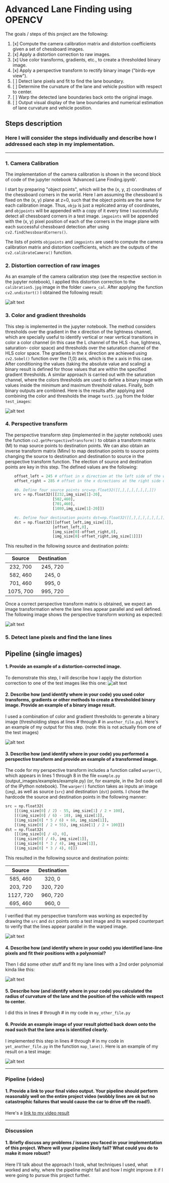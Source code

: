 # **Advanced Lane Finding using OPENCV**

The goals / steps of this project are the following:

1. [x] Compute the camera calibration matrix and distortion coefficients given a set of chessboard images.
2. [x] Apply a distortion correction to raw images.
3. [x] Use color transforms, gradients, etc., to create a thresholded binary image.
4. [x] Apply a perspective transform to rectify binary image ("birds-eye view").
5. [ ] Detect lane pixels and fit to find the lane boundary.
6. [ ] Determine the curvature of the lane and vehicle position with respect to center.
7. [ ] Warp the detected lane boundaries back onto the original image.
8. [ ] Output visual display of the lane boundaries and numerical estimation of lane curvature and vehicle position.

[//]: # (Image References)

[image1]: ./output_images/undistort_output.png "Undistorted"
[image2]: ./output_images/binary_combined_thresholds.png "Binary image combined thresholds"
[image3]: ./output_images/perspective_transform.png "Perspective transform in straight lanes road"
[image4]: ./examples/warped_straight_lines.jpg "Warp Example"
[image5]: ./examples/color_fit_lines.jpg "Fit Visual"
[image6]: ./examples/example_output.jpg "Output"
[video1]: ./project_video.mp4 "Video"

## Steps description

### Here I will consider the steps individually and describe how I addressed each step in my implementation.  

---
### 1. Camera Calibration

The implementation of the camera calibration is shown in the second block of code of the jupyter notebook 'Advanced Lane Finding.ipynb'. 

I start by preparing "object points", which will be the (x, y, z) coordinates of the chessboard corners in the world. Here I am assuming the chessboard is fixed on the (x, y) plane at z=0, such that the object points are the same for each calibration image.  Thus, `objp` is just a replicated array of coordinates, and `objpoints` will be appended with a copy of it every time I successfully detect all chessboard corners in a test image.  `imgpoints` will be appended with the (x, y) pixel position of each of the corners in the image plane with each successful chessboard detection after using `cv2.findChessboardCorners()`. 

The lists of points `objpoints` and `imgpoints`  are used to compute the camera calibration matrix and distortion coefficients, which are the outputs of the `cv2.calibrateCamera()` function.  

### 2. Distortion correction of raw images
As an example of the camera calibration step (see the respective section in the jupyter notebook), I applied this distortion correction to the `calibration5.jpg` image in the folder `camera_cal`. After applying the function `cv2.undistort()` I obtained the following result: 

![alt text][image1]


### 3. Color and gradient thresholds

This step is implemented in the jupyter notebook. The method considers thresholds over the gradient in the x direction of the lightness channel, which are specially useful to identify vertical or near vertical transitions in color a color channel (in this case the L channel of the HLS -hue, lightness, saturation- color space) and thresholds over the saturation channel of the HLS color space. The gradients in the x direction are achieved using `cv2.Sobel()` function over the (1,0) axis, which is the x axis in this case. After conditioning the values (taking the absolute value and scaling) a binary result is defined for those values that are within the specified gradient thresholds. A similar approach is carried out with the saturation channel, where the colors thresholds are used to define a binary image with values inside the minimum and maximum threshold values. Finally, both binary outputs are combined. Here is the results after applying and combining the color and thresholds the image `test5.jpg` from the folder `test_images`:

![alt text][image2]

### 4. Perspective transform

The perspective transform step (implemented in the jupyter notebook) uses the function `cv2.getPerspectiveTransform()` to obtain a transform matrix (M) to map source points to destination points. We can also obtain an inverse transform matrix (Minv) to map destination points to source points changing the source to destination and destination to source in the perspective transform function. The election of source and destination points are key in this step. The defined values are the following:

```python
    offset_left = 245 # offset in x direction at the left side of the warped image
    offset_right = 285 # offset in the x directions at the right side of the warped image

    #b. Define four source points src=np.float32([[,],[,],[,],[,]])
    src = np.float32([[232,img_size[1]-20], 
                     [582,460], 
                     [701,460], 
                     [1080,img_size[1]-20]])

    #c. Define four destination points dst=np.float32([[,],[,],[,],[,]])
    dst = np.float32([[offset_left,img_size[1]],
                     [offset_left,0],
                     [img_size[0]-offset_right,0],
                     [img_size[0]-offset_right,img_size[1]]])
```

This resulted in the following source and destination points:

| Source        | Destination   | 
|:-------------:|:-------------:| 
| 232, 700      | 245, 720        | 
| 582, 460      | 245, 0      |
| 701, 460      | 995, 0      |
| 1075, 700     | 995, 720        |

Once a correct perspective transform matrix is obtained, we expect an image transformation where the lane lines appear parallel and well defined. The following image shows the perspective transform working as expected:

![alt text][image3]

### 5. Detect lane pixels and find the lane lines


## **Pipeline (single images)**

#### 1. Provide an example of a distortion-corrected image.

To demonstrate this step, I will describe how I apply the distortion correction to one of the test images like this one:
![alt text][image2]

#### 2. Describe how (and identify where in your code) you used color transforms, gradients or other methods to create a thresholded binary image.  Provide an example of a binary image result.

I used a combination of color and gradient thresholds to generate a binary image (thresholding steps at lines # through # in `another_file.py`).  Here's an example of my output for this step.  (note: this is not actually from one of the test images)

![alt text][image3]

#### 3. Describe how (and identify where in your code) you performed a perspective transform and provide an example of a transformed image.

The code for my perspective transform includes a function called `warper()`, which appears in lines 1 through 8 in the file `example.py` (output_images/examples/example.py) (or, for example, in the 3rd code cell of the IPython notebook).  The `warper()` function takes as inputs an image (`img`), as well as source (`src`) and destination (`dst`) points.  I chose the hardcode the source and destination points in the following manner:

```python
src = np.float32(
    [[(img_size[0] / 2) - 55, img_size[1] / 2 + 100],
    [((img_size[0] / 6) - 10), img_size[1]],
    [(img_size[0] * 5 / 6) + 60, img_size[1]],
    [(img_size[0] / 2 + 55), img_size[1] / 2 + 100]])
dst = np.float32(
    [[(img_size[0] / 4), 0],
    [(img_size[0] / 4), img_size[1]],
    [(img_size[0] * 3 / 4), img_size[1]],
    [(img_size[0] * 3 / 4), 0]])
```

This resulted in the following source and destination points:

| Source        | Destination   | 
|:-------------:|:-------------:| 
| 585, 460      | 320, 0        | 
| 203, 720      | 320, 720      |
| 1127, 720     | 960, 720      |
| 695, 460      | 960, 0        |

I verified that my perspective transform was working as expected by drawing the `src` and `dst` points onto a test image and its warped counterpart to verify that the lines appear parallel in the warped image.

![alt text][image4]

#### 4. Describe how (and identify where in your code) you identified lane-line pixels and fit their positions with a polynomial?

Then I did some other stuff and fit my lane lines with a 2nd order polynomial kinda like this:

![alt text][image5]

#### 5. Describe how (and identify where in your code) you calculated the radius of curvature of the lane and the position of the vehicle with respect to center.

I did this in lines # through # in my code in `my_other_file.py`

#### 6. Provide an example image of your result plotted back down onto the road such that the lane area is identified clearly.

I implemented this step in lines # through # in my code in `yet_another_file.py` in the function `map_lane()`.  Here is an example of my result on a test image:

![alt text][image6]

---

### Pipeline (video)

#### 1. Provide a link to your final video output.  Your pipeline should perform reasonably well on the entire project video (wobbly lines are ok but no catastrophic failures that would cause the car to drive off the road!).

Here's a [link to my video result](./project_video.mp4)

---

### Discussion

#### 1. Briefly discuss any problems / issues you faced in your implementation of this project.  Where will your pipeline likely fail?  What could you do to make it more robust?

Here I'll talk about the approach I took, what techniques I used, what worked and why, where the pipeline might fail and how I might improve it if I were going to pursue this project further.  
